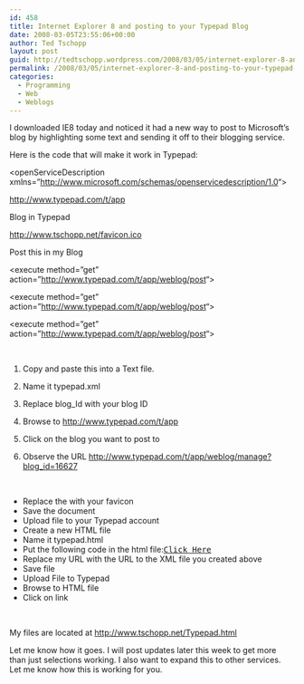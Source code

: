 ```yaml
---
id: 458
title: Internet Explorer 8 and posting to your Typepad Blog
date: 2008-03-05T23:55:06+00:00
author: Ted Tschopp
layout: post
guid: http://tedtschopp.wordpress.com/2008/03/05/internet-explorer-8-and-posting-to-your-typepad-blog/
permalink: /2008/03/05/internet-explorer-8-and-posting-to-your-typepad-blog/
categories:
  - Programming
  - Web
  - Weblogs
---
```

I downloaded IE8 today and noticed it had a new way to post to Microsoft’s blog by highlighting some text and sending it off to their blogging service.

Here is the code that will make it work in Typepad:

<?xml version=&#8221;1.0&#8243; encoding=&#8221;utf-8&#8243; ?>
  
<openServiceDescription xmlns=&#8221;<http://www.microsoft.com/schemas/openservicedescription/1.0>&#8220;>
  
<homepageUrl>http://www.typepad.com/t/app</homepageUrl>
  
<display>
  
<name>Blog in Typepad</name>
  
<icon>http://www.tschopp.net/favicon.ico</icon>
  
<description>Post this in my Blog</description>
  
</display>
  
<activity category=&#8221;Blog&#8221;>
  
<activityAction context=&#8221;selection&#8221;>
  
<execute method=&#8221;get&#8221; action=&#8221;<http://www.typepad.com/t/app/weblog/post>&#8220;>
  
<parameter name=&#8221;title&#8221; value=&#8221;{documentTitle}&#8221; />
  
<parameter name=&#8221;SourceURL&#8221; value=&#8221;{documentUrl}&#8221; />
  
<parameter name=&#8221;blog_id&#8221; value=&#8221;16627&#8243; />
  
<parameter name=&#8221;text&#8221; value=&#8221;{selection}&#8221; />
  
<parameter name=&#8221;keywords&#8221; value=&#8221;{keywords}&#8221; />
  
</execute>
  
</activityAction>
  
<activityAction context=&#8221;document&#8221;>
  
<execute method=&#8221;get&#8221; action=&#8221;<http://www.typepad.com/t/app/weblog/post>&#8220;>
  
<parameter name=&#8221;title&#8221; value=&#8221;{documentTitle}&#8221; />
  
<parameter name=&#8221;blog_id&#8221; value=&#8221;16627&#8243; />
  
<parameter name=&#8221;SourceURL&#8221; value=&#8221;{documentUrl}&#8221; />
  
</execute>
  
</activityAction>
  
<activityAction context=&#8221;link&#8221;>
  
<execute method=&#8221;get&#8221; action=&#8221;<http://www.typepad.com/t/app/weblog/post>&#8220;>
  
<parameter name=&#8221;title&#8221; value=&#8221;{linkTitle}&#8221; />
  
<parameter name=&#8221;blog_id&#8221; value=&#8221;16627&#8243; />
  
<parameter name=&#8221;SourceURL&#8221; value=&#8221;{link}&#8221; />
  
</execute>
  
</activityAction>
  
</activity>
  
</openServiceDescription>

&nbsp;

  1. Copy and paste this into a Text file.
  2. Name it typepad.xml
  3. Replace blog_Id with your blog ID

  1. Browse to <http://www.typepad.com/t/app>
  2. Click on the blog you want to post to
  3. Observe the URL <http://www.typepad.com/t/app/weblog/manage?blog_id=16627>

&nbsp;

  * Replace the <icon> with your favicon
  * Save the document
  * Upload file to your Typepad account
  * Create a new HTML file
  * Name it typepad.html
  * Put the following code in the html file:<span style="font-family:monospace;"><A href=&#8221;javascript:window.external.addService(&#8216;http://www.tschopp.net/typepad.xml&#8217;);&#8221;>Click Here</a></span>
  * Replace my URL with the URL to the XML file you created above
  * Save file
  * Upload File to Typepad
  * Browse to HTML file
  * Click on link

&nbsp;

My files are located at <http://www.tschopp.net/Typepad.html>

Let me know how it goes. I will post updates later this week to get more than just selections working. I also want to expand this to other services. Let me know how this is working for you.